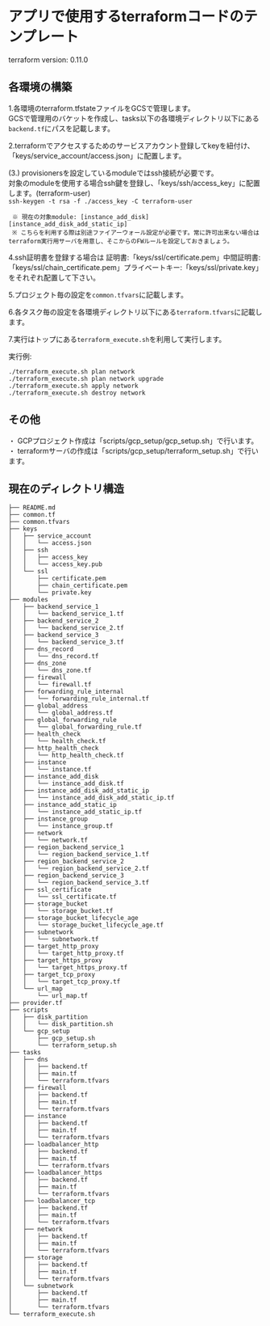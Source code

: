 # アプリで使用するterraformコードのテンプレート

terraform version: 0.11.0


## 各環境の構築

1.各環境のterraform.tfstateファイルをGCSで管理します。<br />
  GCSで管理用のバケットを作成し、tasks以下の各環境ディレクトリ以下にある`backend.tf`にパスを記載します。

2.terraformでアクセスするためのサービスアカウント登録してkeyを紐付け、「keys/service_account/access.json」に配置します。

(3.) provisionersを設定しているmoduleではssh接続が必要です。<br />
     対象のmoduleを使用する場合ssh鍵を登録し、「keys/ssh/access_key」に配置します。(terraform-user)<br />
     ```
     ssh-keygen -t rsa -f ./access_key -C terraform-user
     ```

     ※ 現在の対象module: [instance_add_disk][instance_add_disk_add_static_ip]
     ※ こちらを利用する際は別途ファイアーウォール設定が必要です。常に許可出来ない場合はterraform実行用サーバを用意し、そこからのFWルールを設定しておきましょう。

4.ssh証明書を登録する場合は 証明書:「keys/ssl/certificate.pem」中間証明書:「keys/ssl/chain_certificate.pem」プライベートキー:「keys/ssl/private.key」をそれぞれ配置して下さい。

5.プロジェクト毎の設定を`common.tfvars`に記載します。

6.各タスク毎の設定を各環境ディレクトリ以下にある`terraform.tfvars`に記載します。

7.実行はトップにある`terraform_execute.sh`を利用して実行します。

実行例:
```shell
./terraform_execute.sh plan network
./terraform_execute.sh plan network upgrade
./terraform_execute.sh apply network
./terraform_execute.sh destroy network
```

## その他
・ GCPプロジェクト作成は「scripts/gcp_setup/gcp_setup.sh」で行います。<br />
・ terraformサーバの作成は「scripts/gcp_setup/terraform_setup.sh」で行います。

## 現在のディレクトリ構造
```
├── README.md
├── common.tf
├── common.tfvars
├── keys
│   ├── service_account
│   │   └── access.json
│   ├── ssh
│   │   ├── access_key
│   │   └── access_key.pub
│   └── ssl
│       ├── certificate.pem
│       ├── chain_certificate.pem
│       └── private.key
├── modules
│   ├── backend_service_1
│   │   └── backend_service_1.tf
│   ├── backend_service_2
│   │   └── backend_service_2.tf
│   ├── backend_service_3
│   │   └── backend_service_3.tf
│   ├── dns_record
│   │   └── dns_record.tf
│   ├── dns_zone
│   │   └── dns_zone.tf
│   ├── firewall
│   │   └── firewall.tf
│   ├── forwarding_rule_internal
│   │   └── forwarding_rule_internal.tf
│   ├── global_address
│   │   └── global_address.tf
│   ├── global_forwarding_rule
│   │   └── global_forwarding_rule.tf
│   ├── health_check
│   │   └── health_check.tf
│   ├── http_health_check
│   │   └── http_health_check.tf
│   ├── instance
│   │   └── instance.tf
│   ├── instance_add_disk
│   │   └── instance_add_disk.tf
│   ├── instance_add_disk_add_static_ip
│   │   └── instance_add_disk_add_static_ip.tf
│   ├── instance_add_static_ip
│   │   └── instance_add_static_ip.tf
│   ├── instance_group
│   │   └── instance_group.tf
│   ├── network
│   │   └── network.tf
│   ├── region_backend_service_1
│   │   └── region_backend_service_1.tf
│   ├── region_backend_service_2
│   │   └── region_backend_service_2.tf
│   ├── region_backend_service_3
│   │   └── region_backend_service_3.tf
│   ├── ssl_certificate
│   │   └── ssl_certificate.tf
│   ├── storage_bucket
│   │   └── storage_bucket.tf
│   ├── storage_bucket_lifecycle_age
│   │   └── storage_bucket_lifecycle_age.tf
│   ├── subnetwork
│   │   └── subnetwork.tf
│   ├── target_http_proxy
│   │   └── target_http_proxy.tf
│   ├── target_https_proxy
│   │   └── target_https_proxy.tf
│   ├── target_tcp_proxy
│   │   └── target_tcp_proxy.tf
│   └── url_map
│       └── url_map.tf
├── provider.tf
├── scripts
│   ├── disk_partition
│   │   └── disk_partition.sh
│   └── gcp_setup
│       ├── gcp_setup.sh
│       └── terraform_setup.sh
├── tasks
│   ├── dns
│   │   ├── backend.tf
│   │   ├── main.tf
│   │   └── terraform.tfvars
│   ├── firewall
│   │   ├── backend.tf
│   │   ├── main.tf
│   │   └── terraform.tfvars
│   ├── instance
│   │   ├── backend.tf
│   │   ├── main.tf
│   │   └── terraform.tfvars
│   ├── loadbalancer_http
│   │   ├── backend.tf
│   │   ├── main.tf
│   │   └── terraform.tfvars
│   ├── loadbalancer_https
│   │   ├── backend.tf
│   │   ├── main.tf
│   │   └── terraform.tfvars
│   ├── loadbalancer_tcp
│   │   ├── backend.tf
│   │   ├── main.tf
│   │   └── terraform.tfvars
│   ├── network
│   │   ├── backend.tf
│   │   ├── main.tf
│   │   └── terraform.tfvars
│   ├── storage
│   │   ├── backend.tf
│   │   ├── main.tf
│   │   └── terraform.tfvars
│   └── subnetwork
│       ├── backend.tf
│       ├── main.tf
│       └── terraform.tfvars
└── terraform_execute.sh
```
